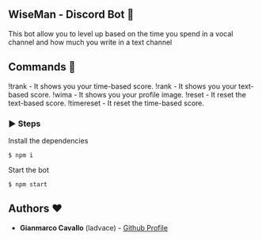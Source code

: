 ## WiseMan - Discord Bot 🤖 

This bot allow you to level up based on the time you spend in a vocal channel and how much you write in a text channel

## Commands 🎨
 
 !trank - It shows you your time-based score.
 !rank - It shows you your text-based score.
 !wima - It shows you your profile image.
 !reset - It reset the text-based score.
 !timereset - It reset the time-based score.

 ### ▶️ Steps

Install the dependencies
 ```
$ npm i
 ```

Start the bot
 ```
$ npm start
 ```

 ## Authors ❤️
  
  - **Gianmarco Cavallo** (ladvace) - [Github Profile](https://github.com/Ladvace)